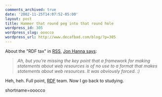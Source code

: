 ```yaml
---
comments_archived: true
date: '2002-11-25T14:07:52-05:00'
layout: post
title: Hammer that round peg into that round hole
wordpress_id: 305
wordpress_slug: ooocco
wordpress_url: http://www.decafbad.com/blog/?p=305
---
```

About the "RDF tax" in <a href="http://www.decafbad.com/twiki/bin/view/Main/RSS">RSS</a>, <a href="http://groups.yahoo.com/group/rss-dev/message/4524">Jon Hanna says</a>:<blockquote><i>Ah, but you're missing the key point that a framework for making statements about web resources is of no use to a format that makes statements about web resources. It was obviously forced. :)</i></blockquote>Heh, heh.  Full point, <a href="http://www.decafbad.com/twiki/bin/view/Main/RDF">RDF</a> team.  Now I go back to studying.
<!--more-->
shortname=ooocco
